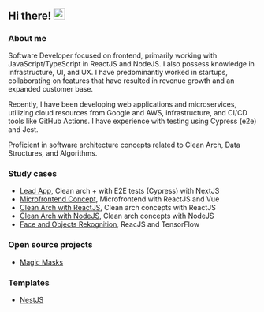 ## Hi there! <img src="wave.gif" alt="Wave Emoji"  width="22.5px" height="22.5px" />

### About me
Software Developer focused on frontend, primarily working with JavaScript/TypeScript in ReactJS and NodeJS. I also possess knowledge in infrastructure, UI, and UX. I have predominantly worked in startups, collaborating on features that have resulted in revenue growth and an expanded customer base.

Recently, I have been developing web applications and microservices, utilizing cloud resources from Google and AWS, infrastructure, and CI/CD tools like GitHub Actions. I have experience with testing using Cypress (e2e) and Jest.

Proficient in software architecture concepts related to Clean Arch, Data Structures, and Algorithms.

### Study cases
- [Lead App](https://github.com/joaoromeira/lead-app), Clean arch + with E2E tests (Cypress) with NextJS
- [Microfrontend Concept](https://github.com/joaoromeira/micro-front-end-concept), Microfrontend with ReactJS and Vue
- [Clean Arch with ReactJS](https://github.com/joaoromeira/clean-react), Clean arch concepts with ReactJS
- [Clean Arch with NodeJS](https://github.com/joaoromeira/clean-api), Clean arch concepts with NodeJS
- [Face and Objects Rekognition](https://github.com/joaoromeira/face-rekognition), ReacJS and TensorFlow

### Open source projects

- [Magic Masks](https://www.npmjs.com/package/magic-masks)


### Templates
- [NestJS](https://github.com/joaoromeira/template-nest-js.git)
